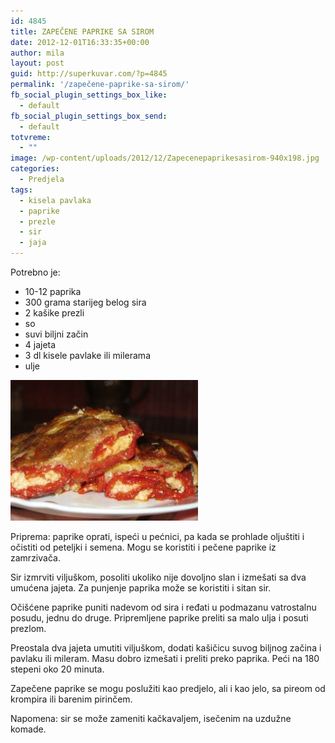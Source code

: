 ```yaml
---
id: 4845
title: ZAPEČENE PAPRIKE SA SIROM
date: 2012-12-01T16:33:35+00:00
author: mila
layout: post
guid: http://superkuvar.com/?p=4845
permalink: '/zapečene-paprike-sa-sirom/'
fb_social_plugin_settings_box_like:
  - default
fb_social_plugin_settings_box_send:
  - default
totvreme:
  - ""
image: /wp-content/uploads/2012/12/Zapecenepaprikesasirom-940x198.jpg
categories:
  - Predjela
tags:
  - kisela pavlaka
  - paprike
  - prezle
  - sir
  - jaja
---
```

Potrebno je:

  * 10-12 paprika
  * 300 grama starijeg belog sira
  * 2 kašike prezli
  * so
  * suvi biljni začin
  * 4 jajeta
  * 3 dl kisele pavlake ili milerama
  * ulje

<img class="alignnone size-medium wp-image-4847" title="Zapecenepaprikesasirom" src="/wp-content/uploads/2012/12/Zapecenepaprikesasirom-300x225.jpg" alt="" width="300" height="225" /> 

Priprema: paprike oprati, ispeći u pećnici, pa kada se prohlade oljuštiti i očistiti od peteljki i semena. Mogu se koristiti i pečene paprike iz zamrzivača.

Sir izmrviti viljuškom, posoliti ukoliko nije dovoljno slan i izmešati sa dva umućena jajeta. Za punjenje paprika može se koristiti i sitan sir.

Očišćene paprike puniti nadevom od sira i ređati u podmazanu vatrostalnu posudu, jednu do druge. Pripremljene paprike preliti sa malo ulja i posuti prezlom.

Preostala dva jajeta umutiti viljuškom, dodati kašičicu suvog biljnog začina i pavlaku ili mileram. Masu dobro izmešati i preliti preko paprika. Peći na 180 stepeni oko 20 minuta.

Zapečene paprike se mogu poslužiti kao predjelo, ali i kao jelo, sa pireom od krompira ili barenim pirinčem.

Napomena: sir se može zameniti kačkavaljem, isečenim na uzdužne komade.